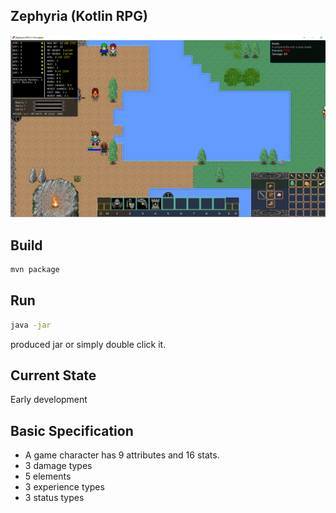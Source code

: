 ## Zephyria (Kotlin RPG)

![Screenshot](https://raw.githubusercontent.com/AlmasB/git-server/master/storage/images/zephyria.png)

## Build
```bash
mvn package
```

## Run
```bash
java -jar
```
produced jar or simply double click it.

## Current State
Early development

## Basic Specification

* A game character has 9 attributes and 16 stats.
* 3 damage types
* 5 elements
* 3 experience types
* 3 status types